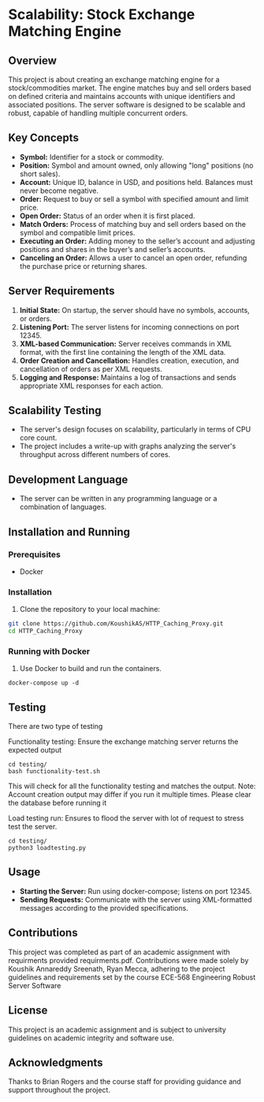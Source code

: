 # Scalability: Stock Exchange Matching Engine

## Overview

This project is about creating an exchange matching engine for a stock/commodities market. The engine matches buy and sell orders based on defined criteria and maintains accounts with unique identifiers and associated positions. The server software is designed to be scalable and robust, capable of handling multiple concurrent orders.

## Key Concepts

- **Symbol:** Identifier for a stock or commodity.
- **Position:** Symbol and amount owned, only allowing "long" positions (no short sales).
- **Account:** Unique ID, balance in USD, and positions held. Balances must never become negative.
- **Order:** Request to buy or sell a symbol with specified amount and limit price.
- **Open Order:** Status of an order when it is first placed.
- **Match Orders:** Process of matching buy and sell orders based on the symbol and compatible limit prices.
- **Executing an Order:** Adding money to the seller’s account and adjusting positions and shares in the buyer’s and seller’s accounts.
- **Canceling an Order:** Allows a user to cancel an open order, refunding the purchase price or returning shares.

## Server Requirements

1. **Initial State:** On startup, the server should have no symbols, accounts, or orders.
2. **Listening Port:** The server listens for incoming connections on port 12345.
3. **XML-based Communication:** Server receives commands in XML format, with the first line containing the length of the XML data.
4. **Order Creation and Cancellation:** Handles creation, execution, and cancellation of orders as per XML requests.
5. **Logging and Response:** Maintains a log of transactions and sends appropriate XML responses for each action.

## Scalability Testing

- The server's design focuses on scalability, particularly in terms of CPU core count.
- The project includes a write-up with graphs analyzing the server's throughput across different numbers of cores.

## Development Language

- The server can be written in any programming language or a combination of languages.

## Installation and Running

### Prerequisites
- Docker
  
### Installation
1. Clone the repository to your local machine:

```sh
git clone https://github.com/KoushikAS/HTTP_Caching_Proxy.git
cd HTTP_Caching_Proxy
```

### Running with Docker

1. Use Docker to build and run the containers.

```
docker-compose up -d
```

## Testing

There are two type of testing 

Functionality testing: Ensure the exchange matching  server returns the expected output

```
cd testing/
bash functionality-test.sh 

```

This will check for all the functionality testing and matches the output.
Note: Account creation output may differ if you run it multiple times. Please clear the database before running it


Load testing run: Ensures to flood the server with lot of request to stress test the server.

```
cd testing/
python3 loadtesting.py 

```

## Usage

- **Starting the Server:** Run using docker-compose; listens on port 12345.
- **Sending Requests:** Communicate with the server using XML-formatted messages according to the provided specifications.

## Contributions

This project was completed as part of an academic assignment with requirments provided requirments.pdf. Contributions were made solely by Koushik Annareddy Sreenath, Ryan Mecca, adhering to the project guidelines and requirements set by the course ECE-568 Engineering Robust Server Software 

## License

This project is an academic assignment and is subject to university guidelines on academic integrity and software use.

## Acknowledgments

Thanks to Brian Rogers and the course staff for providing guidance and support throughout the project.
